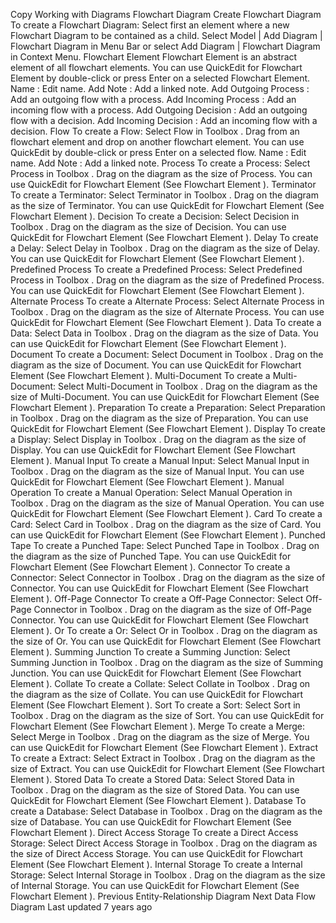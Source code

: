 Copy
Working with Diagrams
Flowchart Diagram
Create Flowchart Diagram
To create a Flowchart Diagram:
Select first an element where a new Flowchart Diagram to be contained as a child.
Select 
Model | Add Diagram | Flowchart Diagram
 in Menu Bar or select 
Add Diagram | Flowchart Diagram
 in Context Menu.
Flowchart Element
Flowchart Element is an abstract element of all flowchart elements.
You can use 
QuickEdit
 for Flowchart Element by double-click or press 
Enter
 on a selected Flowchart Element.
Name
 : Edit name.
Add Note
 : Add a linked note.
Add Outgoing Process
 : Add an outgoing flow with a process.
Add Incoming Process
 : Add an incoming flow with a process.
Add Outgoing Decision
 : Add an outgoing flow with a decision.
Add Incoming Decision
 : Add an incoming flow with a decision.
Flow
To create a Flow:
Select 
Flow
 in 
Toolbox
.
Drag from an flowchart element and drop on another flowchart element.
You can use 
QuickEdit
 by double-click or press 
Enter
 on a selected flow.
Name
 : Edit name.
Add Note
 : Add a linked note.
Process
To create a Process:
Select 
Process
 in 
Toolbox
.
Drag on the diagram as the size of Process.
You can use 
QuickEdit
 for Flowchart Element (See 
Flowchart Element
).
Terminator
To create a Terminator:
Select 
Terminator
 in 
Toolbox
.
Drag on the diagram as the size of Terminator.
You can use 
QuickEdit
 for Flowchart Element (See 
Flowchart Element
).
Decision
To create a Decision:
Select 
Decision
 in 
Toolbox
.
Drag on the diagram as the size of Decision.
You can use 
QuickEdit
 for Flowchart Element (See 
Flowchart Element
).
Delay
To create a Delay:
Select 
Delay
 in 
Toolbox
.
Drag on the diagram as the size of Delay.
You can use 
QuickEdit
 for Flowchart Element (See 
Flowchart Element
).
Predefined Process
To create a Predefined Process:
Select 
Predefined Process
 in 
Toolbox
.
Drag on the diagram as the size of Predefined Process.
You can use 
QuickEdit
 for Flowchart Element (See 
Flowchart Element
).
Alternate Process
To create a Alternate Process:
Select 
Alternate Process
 in 
Toolbox
.
Drag on the diagram as the size of Alternate Process.
You can use 
QuickEdit
 for Flowchart Element (See 
Flowchart Element
).
Data
To create a Data:
Select 
Data
 in 
Toolbox
.
Drag on the diagram as the size of Data.
You can use 
QuickEdit
 for Flowchart Element (See 
Flowchart Element
).
Document
To create a Document:
Select 
Document
 in 
Toolbox
.
Drag on the diagram as the size of Document.
You can use 
QuickEdit
 for Flowchart Element (See 
Flowchart Element
).
Multi-Document
To create a Multi-Document:
Select 
Multi-Document
 in 
Toolbox
.
Drag on the diagram as the size of Multi-Document.
You can use 
QuickEdit
 for Flowchart Element (See 
Flowchart Element
).
Preparation
To create a Preparation:
Select 
Preparation
 in 
Toolbox
.
Drag on the diagram as the size of Preparation.
You can use 
QuickEdit
 for Flowchart Element (See 
Flowchart Element
).
Display
To create a Display:
Select 
Display
 in 
Toolbox
.
Drag on the diagram as the size of Display.
You can use 
QuickEdit
 for Flowchart Element (See 
Flowchart Element
).
Manual Input
To create a Manual Input:
Select 
Manual Input
 in 
Toolbox
.
Drag on the diagram as the size of Manual Input.
You can use 
QuickEdit
 for Flowchart Element (See 
Flowchart Element
).
Manual Operation
To create a Manual Operation:
Select 
Manual Operation
 in 
Toolbox
.
Drag on the diagram as the size of Manual Operation.
You can use 
QuickEdit
 for Flowchart Element (See 
Flowchart Element
).
Card
To create a Card:
Select 
Card
 in 
Toolbox
.
Drag on the diagram as the size of Card.
You can use 
QuickEdit
 for Flowchart Element (See 
Flowchart Element
).
Punched Tape
To create a Punched Tape:
Select 
Punched Tape
 in 
Toolbox
.
Drag on the diagram as the size of Punched Tape.
You can use 
QuickEdit
 for Flowchart Element (See 
Flowchart Element
).
Connector
To create a Connector:
Select 
Connector
 in 
Toolbox
.
Drag on the diagram as the size of Connector.
You can use 
QuickEdit
 for Flowchart Element (See 
Flowchart Element
).
Off-Page Connector
To create a Off-Page Connector:
Select 
Off-Page Connector
 in 
Toolbox
.
Drag on the diagram as the size of Off-Page Connector.
You can use 
QuickEdit
 for Flowchart Element (See 
Flowchart Element
).
Or
To create a Or:
Select 
Or
 in 
Toolbox
.
Drag on the diagram as the size of Or.
You can use 
QuickEdit
 for Flowchart Element (See 
Flowchart Element
).
Summing Junction
To create a Summing Junction:
Select 
Summing Junction
 in 
Toolbox
.
Drag on the diagram as the size of Summing Junction.
You can use 
QuickEdit
 for Flowchart Element (See 
Flowchart Element
).
Collate
To create a Collate:
Select 
Collate
 in 
Toolbox
.
Drag on the diagram as the size of Collate.
You can use 
QuickEdit
 for Flowchart Element (See 
Flowchart Element
).
Sort
To create a Sort:
Select 
Sort
 in 
Toolbox
.
Drag on the diagram as the size of Sort.
You can use 
QuickEdit
 for Flowchart Element (See 
Flowchart Element
).
Merge
To create a Merge:
Select 
Merge
 in 
Toolbox
.
Drag on the diagram as the size of Merge.
You can use 
QuickEdit
 for Flowchart Element (See 
Flowchart Element
).
Extract
To create a Extract:
Select 
Extract
 in 
Toolbox
.
Drag on the diagram as the size of Extract.
You can use 
QuickEdit
 for Flowchart Element (See 
Flowchart Element
).
Stored Data
To create a Stored Data:
Select 
Stored Data
 in 
Toolbox
.
Drag on the diagram as the size of Stored Data.
You can use 
QuickEdit
 for Flowchart Element (See 
Flowchart Element
).
Database
To create a Database:
Select 
Database
 in 
Toolbox
.
Drag on the diagram as the size of Database.
You can use 
QuickEdit
 for Flowchart Element (See 
Flowchart Element
).
Direct Access Storage
To create a Direct Access Storage:
Select 
Direct Access Storage
 in 
Toolbox
.
Drag on the diagram as the size of Direct Access Storage.
You can use 
QuickEdit
 for Flowchart Element (See 
Flowchart Element
).
Internal Storage
To create a Internal Storage:
Select 
Internal Storage
 in 
Toolbox
.
Drag on the diagram as the size of Internal Storage.
You can use 
QuickEdit
 for Flowchart Element (See 
Flowchart Element
).
Previous
Entity-Relationship Diagram
Next
Data Flow Diagram
Last updated 
7 years ago